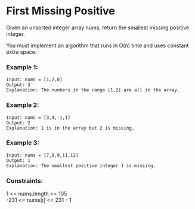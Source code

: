 # First Missing Positive
Given an unsorted integer array nums, return the smallest missing positive integer.

You must implement an algorithm that runs in O(n) time and uses constant extra space.

### Example 1:
```
Input: nums = [1,2,0]
Output: 3
Explanation: The numbers in the range [1,2] are all in the array.
```
### Example 2:
```
Input: nums = [3,4,-1,1]
Output: 2
Explanation: 1 is in the array but 2 is missing.
```
### Example 3:
```
Input: nums = [7,8,9,11,12]
Output: 1
Explanation: The smallest positive integer 1 is missing.
```
### Constraints:

1 <= nums.length <= 105<br>
-231 <= nums[i] <= 231 - 1
